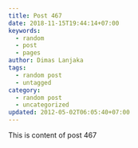 ```yaml
---
title: Post 467
date: 2018-11-15T19:44:14+07:00
keywords:
  - random
  - post
  - pages
author: Dimas Lanjaka
tags:
  - random post
  - untagged
category:
  - random post
  - uncategorized
updated: 2012-05-02T06:05:40+07:00
---
```

This is content of post 467